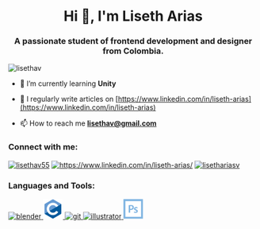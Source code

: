 <h1 align="center">Hi 👋, I'm Liseth Arias</h1>
<h3 align="center">A passionate student of frontend development and designer from Colombia.</h3>

<p align="left"> <img src="https://komarev.com/ghpvc/?username=lisethav&label=Profile%20views&color=0e75b6&style=flat" alt="lisethav" /> </p>

- 🌱 I’m currently learning **Unity**

- 📝 I regularly write articles on [https://www.linkedin.com/in/liseth-arias](https://www.linkedin.com/in/liseth-arias)

- 📫 How to reach me **lisethav@gmail.com**

<h3 align="left">Connect with me:</h3>
<p align="left">
<a href="https://twitter.com/lisethav55" target="blank"><img align="center" src="https://raw.githubusercontent.com/rahuldkjain/github-profile-readme-generator/master/src/images/icons/Social/twitter.svg" alt="lisethav55" height="30" width="40" /></a>
<a href="https://linkedin.com/in/https://www.linkedin.com/in/liseth-arias/" target="blank"><img align="center" src="https://raw.githubusercontent.com/rahuldkjain/github-profile-readme-generator/master/src/images/icons/Social/linked-in-alt.svg" alt="https://www.linkedin.com/in/liseth-arias/" height="30" width="40" /></a>
<a href="https://www.behance.net/lisethariasv" target="blank"><img align="center" src="https://raw.githubusercontent.com/rahuldkjain/github-profile-readme-generator/master/src/images/icons/Social/behance.svg" alt="lisethariasv" height="30" width="40" /></a>
</p>

<h3 align="left">Languages and Tools:</h3>
<p align="left"> <a href="https://www.blender.org/" target="_blank"> <img src="https://download.blender.org/branding/community/blender_community_badge_white.svg" alt="blender" width="40" height="40"/> </a> <a href="https://www.cprogramming.com/" target="_blank"> <img src="https://raw.githubusercontent.com/devicons/devicon/master/icons/c/c-original.svg" alt="c" width="40" height="40"/> </a> <a href="https://git-scm.com/" target="_blank"> <img src="https://www.vectorlogo.zone/logos/git-scm/git-scm-icon.svg" alt="git" width="40" height="40"/> </a> <a href="https://www.adobe.com/in/products/illustrator.html" target="_blank"> <img src="https://www.vectorlogo.zone/logos/adobe_illustrator/adobe_illustrator-icon.svg" alt="illustrator" width="40" height="40"/> </a> <a href="https://www.photoshop.com/en" target="_blank"> <img src="https://raw.githubusercontent.com/devicons/devicon/master/icons/photoshop/photoshop-line.svg" alt="photoshop" width="40" height="40"/> </a> </p>
